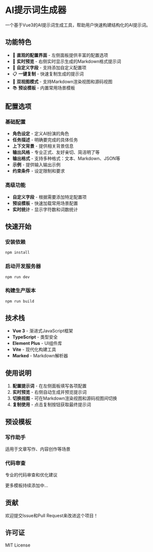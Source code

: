 # AI提示词生成器

一个基于Vue3的AI提示词生成工具，帮助用户快速构建结构化的AI提示词。

## 功能特色

- 🎯 **直观的配置界面** - 左侧面板提供丰富的配置选项
- 📝 **实时预览** - 右侧实时显示生成的Markdown格式提示词
- 🔧 **自定义字段** - 支持添加自定义配置项
- 📋 **一键复制** - 快速复制生成的提示词
- 🎨 **双视图模式** - 支持Markdown渲染视图和源码视图
- 📚 **预设模板** - 内置常用场景模板

## 配置选项

### 基础配置
- **角色设定** - 定义AI扮演的角色
- **任务描述** - 明确要完成的具体任务
- **上下文背景** - 提供相关背景信息
- **输出风格** - 专业正式、友好亲切、简洁明了等
- **输出格式** - 支持多种格式：文本、Markdown、JSON等
- **示例** - 提供输入输出示例
- **约束条件** - 设定限制和要求

### 高级功能
- **自定义字段** - 根据需要添加特定配置项
- **预设模板** - 快速加载常用场景配置
- **实时统计** - 显示字符数和词数统计

## 快速开始

### 安装依赖
```bash
npm install
```

### 启动开发服务器
```bash
npm run dev
```

### 构建生产版本
```bash
npm run build
```

## 技术栈

- **Vue 3** - 渐进式JavaScript框架
- **TypeScript** - 类型安全
- **Element Plus** - UI组件库
- **Vite** - 现代化构建工具
- **Marked** - Markdown解析器

## 使用说明

1. **配置提示词** - 在左侧面板填写各项配置
2. **实时预览** - 右侧自动生成并预览提示词
3. **切换视图** - 可在Markdown渲染视图和源码视图间切换
4. **复制使用** - 点击复制按钮获取最终提示词

## 预设模板

### 写作助手
适用于文章写作、内容创作等场景

### 代码审查
专业的代码审查和优化建议

更多模板持续添加中...

## 贡献

欢迎提交Issue和Pull Request来改进这个项目！

## 许可证

MIT License